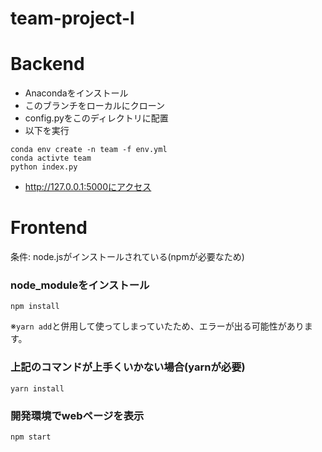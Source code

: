 # team-project-l

# Backend
- Anacondaをインストール
- このブランチをローカルにクローン
- config.pyをこのディレクトリに配置
- 以下を実行
```
conda env create -n team -f env.yml
conda activte team
python index.py
```
- http://127.0.0.1:5000にアクセス

# Frontend
条件: node.jsがインストールされている(npmが必要なため)

### node_moduleをインストール
```
npm install
```
※`yarn add`と併用して使ってしまっていたため、エラーが出る可能性があります。
### 上記のコマンドが上手くいかない場合(yarnが必要)
```
yarn install
```

### 開発環境でwebページを表示
```
npm start
```
